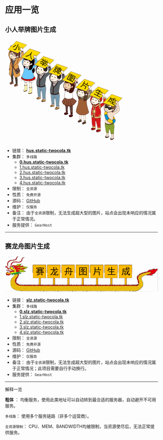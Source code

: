 # 应用一览

## 小人举牌图片生成

![欢迎使用小人举牌](./imgs/hus-welcome.png)

- 链接： [**hus.static-twocola.tk**](http://hus.static-twocola.tk)
- 集群： `多线路`
  - [**0.hus.static-twocola.tk**](http://0.hus.static-twocola.tk)
  - [1.hus.static-twocola.tk](http://1.hus.static-twocola.tk)
  - [2.hus.static-twocola.tk](http://2.hus.static-twocola.tk)
  - [3.hus.static-twocola.tk](http://3.hus.static-twocola.tk)
  - [4.hus.static-twocola.tk](http://4.hus.static-twocola.tk)
- 限制： `全资源`
- 性质： `免费开源`
- 源码： [GitHub](https://github.com/jokin1999/HoldUpSign)
- 维护： `仅服务`
- 备注： 由于`全资源`限制，无法生成超大型的图片，站点会出现未响应的情况属于正常情况。
- 服务提供： `GearHost`

---

## 赛龙舟图片生成

![欢迎使用小人举牌](./imgs/dragon-welcome.png)

- 链接： [**slz.static-twocola.tk**](http://slz.static-twocola.tk)
- 集群： `多线路`
  - [**0.slz.static-twocola.tk**](http://0.slz.static-twocola.tk)
  - [1.slz.static-twocola.tk](http://1.slz.static-twocola.tk)
  - [2.slz.static-twocola.tk](http://2.slz.static-twocola.tk)
  - [3.slz.static-twocola.tk](http://3.slz.static-twocola.tk)
  - [4.slz.static-twocola.tk](http://4.slz.static-twocola.tk)
- 限制： `全资源`
- 性质： `免费开源`
- 源码： [GitHub](https://github.com/jokin1999/HoldUpSign)
- 维护： `仅服务`
- 备注： 由于`全资源`限制，无法生成超大型的图片，站点会出现未响应的情况属于正常情况；此项目需要自行手动换行。
- 服务提供： `GearHost`

---

解释一览

**粗体** ： 均衡服务，使用此类地址可以自动转到最合适的服务器，自动避开不可用服务。

`多线路`： 使用多个服务链路（非多个运营商）。

`全资源限制`： CPU、MEM、BANDWIDTH均被限制，当资源使尽后，无法正常提供服务。
